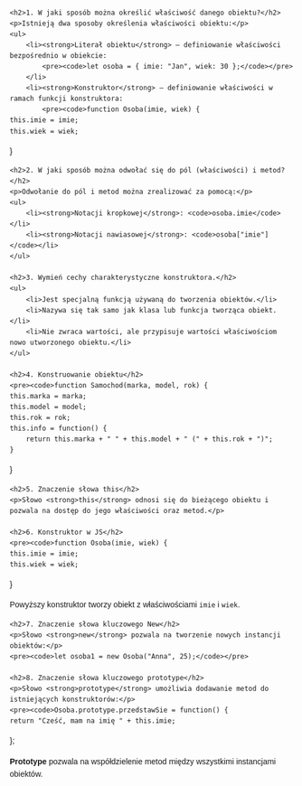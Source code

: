 <!DOCTYPE html>
<html lang="pl">
<head>
    <meta charset="UTF-8">
    <meta name="viewport" content="width=device-width, initial-scale=1.0">
    <title>zadanie 29 Szymon Dębowski</title>
    <style>
        body {
            font-family: Arial, sans-serif;
            margin: 20px;
            line-height: 1.6;
        }
        h1 {
            font-size: 2em;
        }
        h2 {
            font-size: 1.5em;
            margin-top: 20px;
        }
    </style>
</head>
<body>
 
    
    <h2>1. W jaki sposób można określić właściwość danego obiektu?</h2>
    <p>Istnieją dwa sposoby określenia właściwości obiektu:</p>
    <ul>
        <li><strong>Literał obiektu</strong> – definiowanie właściwości bezpośrednio w obiekcie:
            <pre><code>let osoba = { imie: "Jan", wiek: 30 };</code></pre>
        </li>
        <li><strong>Konstruktor</strong> – definiowanie właściwości w ramach funkcji konstruktora:
            <pre><code>function Osoba(imie, wiek) {
    this.imie = imie;
    this.wiek = wiek;
}</code></pre>
        </li>
    </ul>
    
    <h2>2. W jaki sposób można odwołać się do pól (właściwości) i metod?</h2>
    <p>Odwołanie do pól i metod można zrealizować za pomocą:</p>
    <ul>
        <li><strong>Notacji kropkowej</strong>: <code>osoba.imie</code></li>
        <li><strong>Notacji nawiasowej</strong>: <code>osoba["imie"]</code></li>
    </ul>
    
    <h2>3. Wymień cechy charakterystyczne konstruktora.</h2>
    <ul>
        <li>Jest specjalną funkcją używaną do tworzenia obiektów.</li>
        <li>Nazywa się tak samo jak klasa lub funkcja tworząca obiekt.</li>
        <li>Nie zwraca wartości, ale przypisuje wartości właściwościom nowo utworzonego obiektu.</li>
    </ul>
    
    <h2>4. Konstruowanie obiektu</h2>
    <pre><code>function Samochod(marka, model, rok) {
    this.marka = marka;
    this.model = model;
    this.rok = rok;
    this.info = function() {
        return this.marka + " " + this.model + " (" + this.rok + ")";
    }
}</code></pre>
    
    <h2>5. Znaczenie słowa this</h2>
    <p>Słowo <strong>this</strong> odnosi się do bieżącego obiektu i pozwala na dostęp do jego właściwości oraz metod.</p>
    
    <h2>6. Konstruktor w JS</h2>
    <pre><code>function Osoba(imie, wiek) {
    this.imie = imie;
    this.wiek = wiek;
}</code></pre>
    <p>Powyższy konstruktor tworzy obiekt z właściwościami <code>imie</code> i <code>wiek</code>.</p>
    
    <h2>7. Znaczenie słowa kluczowego New</h2>
    <p>Słowo <strong>new</strong> pozwala na tworzenie nowych instancji obiektów:</p>
    <pre><code>let osoba1 = new Osoba("Anna", 25);</code></pre>
    
    <h2>8. Znaczenie słowa kluczowego prototype</h2>
    <p>Słowo <strong>prototype</strong> umożliwia dodawanie metod do istniejących konstruktorów:</p>
    <pre><code>Osoba.prototype.przedstawSie = function() {
    return "Cześć, mam na imię " + this.imie;
};</code></pre>
    <p><strong>Prototype</strong> pozwala na współdzielenie metod między wszystkimi instancjami obiektów.</p>
</body>
</html>
